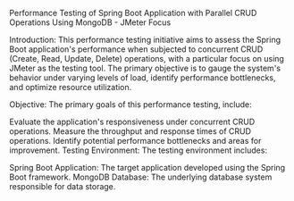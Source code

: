 Performance Testing of Spring Boot Application with Parallel CRUD Operations Using MongoDB - JMeter Focus

Introduction: This performance testing initiative aims to assess the Spring Boot application's performance when subjected to concurrent CRUD (Create, Read, Update, Delete) operations, with a particular focus on using JMeter as the testing tool. The primary objective is to gauge the system's behavior under varying levels of load, identify performance bottlenecks, and optimize resource utilization.

Objective: The primary goals of this performance testing, include:

Evaluate the application's responsiveness under concurrent CRUD operations. Measure the throughput and response times of CRUD operations. Identify potential performance bottlenecks and areas for improvement. Testing Environment: The testing environment includes:

Spring Boot Application: The target application developed using the Spring Boot framework. MongoDB Database: The underlying database system responsible for data storage.

